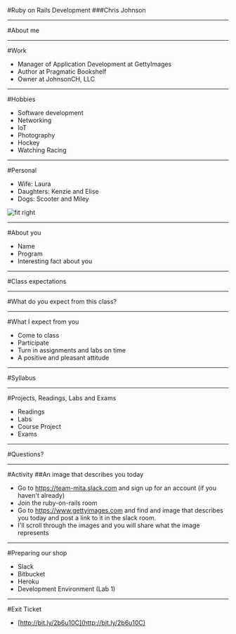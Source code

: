 #Ruby on Rails Development
###Chris Johnson

---
#About me

---
#Work
* Manager of Application Development at GettyImages
* Author at Pragmatic Bookshelf
* Owner at JohnsonCH, LLC

---
#Hobbies
* Software development
* Networking
* IoT
* Photography
* Hockey
* Watching Racing

---
#Personal
* Wife: Laura
* Daughters: Kenzie and Elise
* Dogs: Scooter and Miley

![fit right](https://dl.dropboxusercontent.com/s/ytbuugn4f99shm8/2016-08-18%20at%209.34%20PM.png)

---
#About you
* Name
* Program
* Interesting fact about you

---
#Class expectations

---
#What do you expect from this class?

---
#What I expect from you
* Come to class
* Participate
* Turn in assignments and labs on time
* A positive and pleasant attitude

---
#Syllabus

---
#Projects, Readings, Labs and Exams
* Readings
* Labs
* Course Project
* Exams

---
#Questions?

---
#Activity
##An image that describes you today
* Go to https://team-mita.slack.com and sign up for an account (if you haven't already)
* Join the ruby-on-rails room
* Go to https://www.gettyimages.com and find and image that describes you today and post a link to it
  in the slack room.
* I'll scroll through the images and you will share what the image represents

---

#Preparing our shop
* Slack
* Bitbucket
* Heroku
* Development Environment (Lab 1)

---
#Exit Ticket
* [http://bit.ly/2b6u10C](http://bit.ly/2b6u10C)
